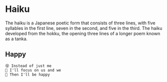 # Haiku

The haiku is a Japanese poetic form that consists of three lines, with five syllables in the first line, seven in the second, and five in the third. The haiku developed from the hokku, the opening three lines of a longer poem known as a tanka.

## Happy

```
😵 Instead of just me
🤘 I'll focus on us and we
🙂 Then I'll be happy
```
